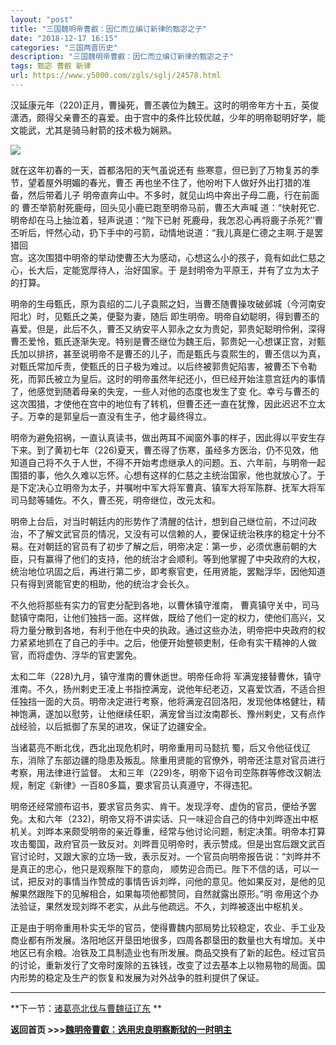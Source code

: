 ```yaml
---
layout: "post"
title: "三国魏明帝曹叡：因仁而立编订新律的甄宓之子"
date: "2018-12-17 16:15"
categories: "三国两晋历史"
description: "三国魏明帝曹叡：因仁而立编订新律的甄宓之子"
tags: 甄宓 曹叡 新律
url: https://www.y5000.com/zgls/sglj/24578.html
---
```






汉延康元年（220)正月，曹操死，曹丕袭位为魏王。这时的明帝年方十五，英俊潇洒，颇得父亲曹丕的喜爱。由于宫中的条件比较优越，少年的明帝聪明好学，能文能武，尤其是骑马射箭的技术极为娴熟。

![](https://img.y5000.com/uploads/allimg/170802/12-1FP2151Jc43.jpg)

就在这年初春的一天，首都洛阳的天气虽说还有 些寒意，但已到了万物复苏的季节，望着屋外明媚的春光，曹丕
再也坐不住了，他吩咐下人做好外出打猎的准备，然后带着儿子 明帝直奔山中。不多时，就见山坞中奔出子母二鹿，行在前面的
曹丕举箭射死鹿母，回头见小鹿已跑至明帝马前，曹丕大声喊 道：“快射死它.明帝却在马上抽泣着，轻声说道：“陛下已射
死鹿母，我怎忍心再将鹿子杀死?’’曹丕听后，怦然心动，扔下手中的弓箭，动情地说道：“我儿真是仁德之主啊.于是罢猎回  
宫。这次围猎中明帝的举动使曹丕大为感动，心想这么小的孩子，竟有如此仁慈之心，长大后，定能宽厚待人，治好国家。于 是封明帝为平原王，并有了立为太子的打算。

明帝的生母甄氏，原为袁绍的二儿子袁熙之妇，当曹丕随曹操攻破邺城（今河南安阳北）时，见甄氏之美，便娶为妻，随后
即生明帝。明帝自幼聪明，得到曹丕的喜爱。但是，此后不久，曹丕又纳安平人郭永之女为贵妃，郭贵妃聪明伶俐，深得曹丕爱怜，甄氏逐渐失宠。特别是曹丕继位为魏王后，郭贵妃一心想谋正宫，对甄氏加以排挤，甚至说明帝不是曹丕的儿子，而是甄氏与袁熙生的，曹丕信以为真，对甄氏常加斥责，使甄氏的日子极为难过。以后终被郭贵妃陷害，被曹丕下令勒死，而郭氏被立为皇后。这时的明帝虽然年纪还小，但已经开始注意宫廷内的事情
了，他感觉到随着母亲的失宠，一些人对他的态度也发生了变
化。幸亏与曹丕的这次围猎，才使他在宫中的地位有了转机，但曹丕还一直在犹豫，因此迟迟不立太子。万幸的是郭皇后一直没有生子，他才最终得立。

明帝为避免招祸，一直认真读书，做出两耳不闻窗外事的样子，因此得以平安生存下来。到了黄初七年（226)夏天，曹丕得了伤寒，虽经多方医治，仍不见效，他知道自己将不久于人世，不得不开始考虑继承人的问题。五、六年前，与明帝一起围猎的事，他久久难以忘怀。心想有这样的仁慈之主统治国家，他也就放心了。于是下定决心立明帝为太子，并嘱咐中军大将军曹真、镇军大将军陈群、抚军大将军司马懿等辅佐。不久，曹丕死，明帝继位，改元太和。

明帝上台后，对当时朝廷内的形势作了清醒的估计，想到自己继位前，不过问政治，不了解文武官员的情况，又没有可以信赖的人，要保证统治秩序的稳定十分不易。在对朝廷的官员有了初步了解之后，明帝决定：第一步，必须优惠前朝的大臣，只有赢得了他们的支持，他的统治才会顺利。等到他掌握了中央政府的大权，统治地位巩固之后，再进行第二步，即考察官吏，任用贤能，罢黜浮华，因他知道只有得到贤能官吏的相助，他的统治才会长久。

不久他将那些有实力的官吏分配到各地，以曹休镇守淮南，
曹真镇守关中，司马懿镇守南阳，让他们独挡一面。这样做，既给了他们一定的权力，使他们高兴，又将力量分散到各地，有利于他在中央的执政。通过这些办法，明帝把中央政府的权力紧紧地抓在了自己的手中。之后，他便开始整顿吏制，任命有实干精神的人做官，而将虚伪、浮华的官吏罢免。

太和二年（228)九月，镇守淮南的曹休逝世。明帝任命将
军满宠接替曹休，镇守淮南。不久，扬州剌史王凌上书指控满宠，说他年纪老迈，又喜爱饮酒，不适合担任独挡一面的大员。明帝决定进行考察，他将满宠召回洛阳，发现他体格健壮，精神饱满，遂加以慰劳，让他继续任职，满宠曾当过汝南郡长、豫州剌史，又有点作战经验，以后抵御了东吴的进攻，保证了边疆安全。

当诸葛亮不断北伐，西北出现危机时，明帝重用司马懿抗
蜀，后又令他征伐辽东，消除了东部边疆的隐患及叛乱。除重用贤能的官僚外，明帝还注意对官员进行考察，用法律进行监督。
太和三年（229)冬，明帝下诏令司空陈群等修改汉朝法规，制定《新律》一百80多篇，要求官员认真遵守，不得违犯。

明帝还经常颁布诏书，要求官员务实、肯干。发现浮夸、虚伪的官员，便给予罢免。太和六年（232)，明帝又将不讲实话、只一味迎合自己的侍中刘晔逐出中枢机关。刘晔本来颇受明帝的亲近尊重，经常与他讨论问题，制定决策。明帝本打算攻击蜀国，政府官员一致反对。刘晔晋见明帝时，表示赞成。但是出宫后跟文武百官讨论时，又跟大家的立场一致，表示反对。一个官员向明帝报告说：“刘晔并不是真正的忠心，他只是观察陛下的意向，
顺势迎合而已。陛下不信的话，可以一试，把反对的事情当作赞成的事情告诉刘晔，问他的意见。他如果反对，是他的见解果然跟陛下的见解相合，如果每项他都赞同，自然就露出原形。”明
帝用这个办法验证，果然发现刘晔不老实，从此与他疏远。不久，刘晔被逐出中枢机关。

正是由于明帝重用朴实无华的官员，使得曹魏内部局势比较稳定，农业、手工业及商业都有所发展。洛阳地区开垦田地很多，四周各郡垦田的数量也大有增加。关中地区已有余粮。冶铁及工具制造业也有所发展。商品交换有了新的起色。经过官员的讨论，重新发行了文帝时废除的五铢钱，改变了过去基本上以物易物的局面。国内形势的稳定及生产的恢复和发展为对外战争的胜利提供了保证。

* * *

**下一节：[诸葛亮北伐与曹魏征辽东](https://www.y5000.com/zgls/sglj/24579.html) **

**返回首页 >>>[魏明帝曹叡：选用忠良明察断狱的一时明主](https://www.y5000.com/zgls/sglj/24582.html)**

